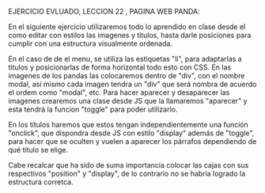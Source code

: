 EJERCICIO EVLUADO, LECCION 22 , PAGINA WEB PANDA:

En el siguiente ejercicio utilizaremos todo lo aprendido en clase desde el como editar con estilos las imagenes y titulos, hasta darle posiciones para cumplir con una estructura visualmente ordenada.

En el caso de de el menu, se utiliza las estiquetas "li", para adaptarlas a titulos y posicionarlas de forma horizontal todo esto con CSS.
En las imagenes de los pandas las colocaremos dentro de "div", con el nombre modal, así mismo cada imagen tendra un "div" que será nombra de acuerdo el ordem como "modal", etc. Para hacer aparecer y desaparecer las imagenes crearemos una clase desde JS que la llamaremos "aparecer" y esta tendrá la funcion "toggle" para poder utilizarlo.

En los títulos haremos que estos tengan independientemente una función "onclick", que dispondra desde JS con estilo "display" además de "toggle", para hacer que se oculten y vuelen a aparecer los párrafos dependiendo de qué titulo se elige.

Cabe recalcar que ha sido de suma importancia colocar las cajas con sus respectivos "position" y "display", de lo contrario no se habría logrado la estructura corretca.

